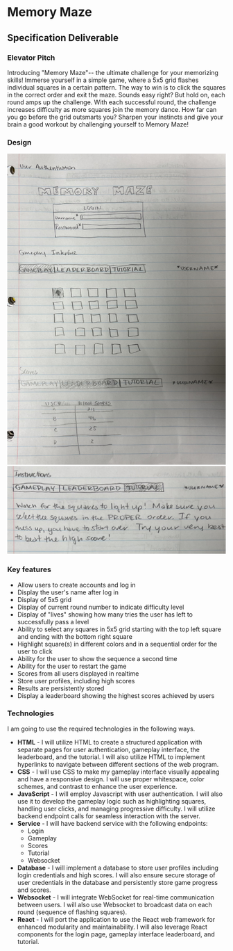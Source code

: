 # Memory Maze

## Specification Deliverable
### Elevator Pitch
Introducing "Memory Maze"-- the ultimate challenge for your memorizing skills! Immerse yourself in a simple game, where a 5x5 grid flashes individual squares in a certain pattern. The way to win is to click the squares in the correct order and exit the maze. Sounds easy right? But hold on, each round amps up the challenge. With each successful round, the challenge increases difficulty as more squares join the memory dance. How far can you go before the grid outsmarts you? Sharpen your instincts and give your brain a good workout by challenging yourself to Memory Maze!

### Design
![This image shows the design of my user authentication, gameplay, leaderboard, and tutorial pages](images/IMG_8452.jpg)
![This image shows the design of my tutorial page](images/IMG_8453.jpg)

### Key features
* Allow users to create accounts and log in
* Display the user's name after log in
* Display of 5x5 grid
* Display of current round number to indicate difficulty level
* Display of "lives" showing how many tries the user has left to successfully pass a level
* Ability to select any squares in 5x5 grid starting with the top left square and ending with the bottom right square
* Highlight square(s) in different colors and in a sequential order for the user to click
* Ability for the user to show the sequence a second time
* Ability for the user to restart the game
* Scores from all users displayed in realtime
* Store user profiles, including high scores
* Results are persistently stored
* Display a leaderboard showing the highest scores achieved by users

### Technologies
I am going to use the required technologies in the following ways. 
* **HTML** - I will utilize HTML to create a structured application with separate pages for user authentication, gameplay interface, the leaderboard, and the tutorial. I will also utilize HTML to implement hyperlinks to navigate between different sections of the web program.
* **CSS**  - I will use CSS to make my gameplay interface visually appealing and have a responsive design. I will use proper whitespace, color schemes, and contrast to enhance the user experience. 
* **JavaScript** - I will employ Javascript with user authentication. I will also use it to develop the gameplay logic such as highlighting squares, handling user clicks, and managing progressive difficulty. I will utilize backend endpoint calls for seamless interaction with the server. 
* **Service** - I will have backend service with the following endpoints:
    * Login
    * Gameplay
    * Scores
    * Tutorial
    * Websocket
* **Database** - I will implement a database to store user profiles including login credentials and high scores. I will also ensure secure storage of user credentials in the database and persistently store game progress and scores. 
* **Websocket** - I will integrate WebSocket for real-time communication between users. I will also use Websocket to broadcast data on each round (sequence of flashing squares).
* **React** - I will port the application to use the React web framework for enhanced modularity and maintainability. I will also leverage React components for the login page, gameplay interface leaderboard, and tutorial.

